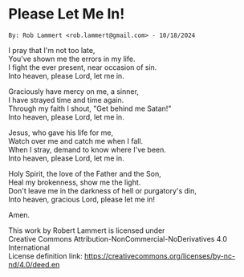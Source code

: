 # Please Let Me In!
	By: Rob Lammert <rob.lammert@gmail.com> - 10/18/2024
	
I pray that I'm not too late,  
You've shown me the errors in my life.  
I fight the ever present, near occasion of sin.  
Into heaven, please Lord, let me in.  

Graciously have mercy on me, a sinner,  
I have strayed time and time again.  
Through my faith I shout, "Get behind me Satan!"  
Into heaven, please Lord, let me in.  

Jesus, who gave his life for me,  
Watch over me and catch me when I fall.  
When I stray, demand to know where I've been.  
Into heaven, please Lord, let me in.  

Holy Spirit, the love of the Father and the Son,  
Heal my brokenness, show me the light.  
Don't leave me in the darkness of hell or purgatory's din,  
Into heaven, gracious Lord, please let me in!  

Amen.

This work by Robert Lammert is licensed under  
Creative Commons Attribution-NonCommercial-NoDerivatives 4.0 International  
License definition link: https://creativecommons.org/licenses/by-nc-nd/4.0/deed.en
